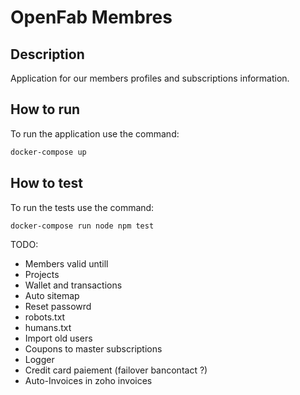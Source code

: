 # OpenFab Membres

## Description
Application for our members profiles and subscriptions information.

## How to run

To run the application use the command:

```sh
docker-compose up
```

## How to test

To run the tests use the command:

```sh
docker-compose run node npm test
```

TODO:

- Members valid untill
- Projects
- Wallet and transactions
- Auto sitemap
- Reset passowrd
- robots.txt
- humans.txt
- Import old users
- Coupons to master subscriptions
- Logger
- Credit card paiement (failover bancontact ?)
- Auto-Invoices in zoho invoices






